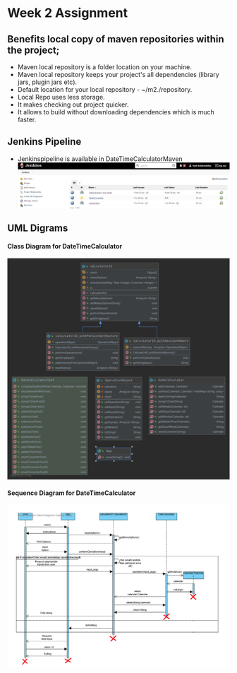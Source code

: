 # Week 2 Assignment

## Benefits local copy of maven repositories within the project; 
* Maven local repository is a folder location on your machine.
* Maven local repository keeps your project's all dependencies (library jars, plugin jars etc).
* Default location for your local repository - ~/m2./repository.
* Local Repo uses less storage.
* It makes checking out project quicker.
* It allows to build without downloading dependencies which is much faster.

## Jenkins Pipeline
* Jenkinspipeline is available in DateTimeCalculatorMaven
![Jenkins Pipeline](jenkins_pipeline.jpg?raw=true "Jenkins Dashboard")

## UML Digrams
#### Class Diagram for DateTimeCalculator
![DateTimeCalculator](DateTimeCalculatorClassDiagram.png?raw=true "DateTimeCalculator Class Diagram")

#### Sequence Diagram for DateTimeCalculator
![DateTimeCalculator](DateTimeCalculatorSequenceDiagram.png?raw=true "DateTimeCalculator Sequence Diagram")